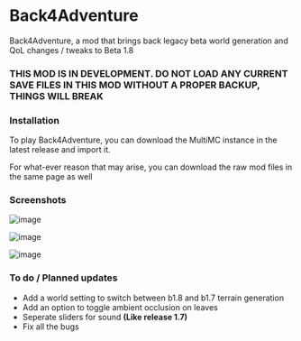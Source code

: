 # Back4Adventure

Back4Adventure, a mod that brings back legacy beta world generation and QoL changes / tweaks to Beta 1.8

### THIS MOD IS IN DEVELOPMENT. DO NOT LOAD ANY CURRENT SAVE FILES IN THIS MOD WITHOUT A PROPER BACKUP, THINGS WILL BREAK

### Installation

To play Back4Adventure, you can download the MultiMC instance in the latest release and import it.

For what-ever reason that may arise, you can download the raw mod files in the same page as well

### Screenshots

![image](https://user-images.githubusercontent.com/78571856/215299616-d0d9ed24-730e-49b3-8bbb-541f689f4361.png)

![image](https://user-images.githubusercontent.com/78571856/215299669-a9a05d38-e552-4918-bf1c-0f10c14f9b9c.png)

![image](https://user-images.githubusercontent.com/78571856/215299674-fb35cb58-2fa7-497e-8337-6c18e8cb212a.png)

### To do / Planned updates
- Add a world setting to switch between b1.8 and b1.7 terrain generation
- Add an option to toggle ambient occlusion on leaves
- Seperate sliders for sound **(Like release 1.7)**
- Fix all the bugs
